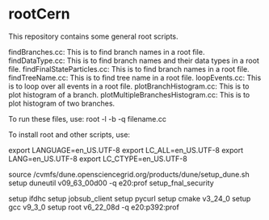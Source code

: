 # rootCern
This repository contains some general root scripts.

findBranches.cc: This is to find branch names in a root file.
findDataType.cc: This is to find branch names and their data types in a root file.
findFinalStateParticles.cc: This is to find branch names in a root file.
findTreeName.cc: This is to find tree name in a root file.
loopEvents.cc: This is to loop over all events in a root file.
plotBranchHistogram.cc: This is to plot histogram of a branch.
plotMultipleBranchesHistogram.cc: This is to plot histogram of two branches.

To run these files, use:
root -l -b -q filename.cc

To install root and other scripts, use:

export LANGUAGE=en_US.UTF-8
export LC_ALL=en_US.UTF-8
export LANG=en_US.UTF-8
export LC_CTYPE=en_US.UTF-8

source /cvmfs/dune.opensciencegrid.org/products/dune/setup_dune.sh
setup duneutil v09_63_00d00 -q e20:prof 
setup_fnal_security 

setup ifdhc
setup jobsub_client
setup pycurl
setup cmake	v3_24_0
setup gcc v9_3_0
setup root v6_22_08d -q e20:p392:prof
